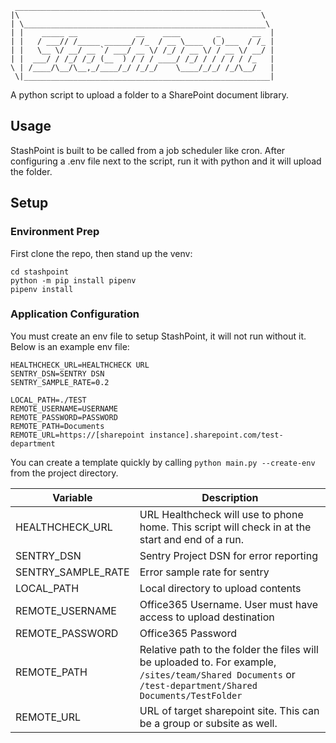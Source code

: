 ```
 _______________________________________________________
|\                                                      \ 
| \______________________________________________________\ 
| |    _____ __             __    ____        _       __  |
| |   / ___// /_____ ______/ /_  / __ \____  (_)___  / /_ |
| |   \__ \/ __/ __ `/ ___/ __ \/ /_/ / __ \/ / __ \/ __/ |
| |  ___/ / /_/ /_/ (__  ) / / / ____/ /_/ / / / / / /_   |
\ | /____/\__/\__,_/____/_/ /_/_/    \____/_/_/ /_/\__/   |
 \|_______________________________________________________| 
```

A python script to upload a folder to a SharePoint document library.

## Usage

StashPoint is built to be called from a job scheduler like cron. After configuring a .env file next to the script, run it with python and it will upload the folder.

## Setup

### Environment Prep

First clone the repo, then stand up the venv:

```shell
cd stashpoint
python -m pip install pipenv
pipenv install
```

### Application Configuration

You must create an env file to setup StashPoint, it will not run without it. Below is an example env file:

```env
HEALTHCHECK_URL=HEALTHCHECK URL
SENTRY_DSN=SENTRY DSN
SENTRY_SAMPLE_RATE=0.2

LOCAL_PATH=./TEST
REMOTE_USERNAME=USERNAME
REMOTE_PASSWORD=PASSWORD
REMOTE_PATH=Documents
REMOTE_URL=https://[sharepoint instance].sharepoint.com/test-department
```

You can create a template quickly by calling `python main.py --create-env` from the project directory.

Variable | Description
---------|------------
HEALTHCHECK_URL | URL Healthcheck will use to phone home. This script will check in at the start and end of a run.
SENTRY_DSN | Sentry Project DSN for error reporting
SENTRY_SAMPLE_RATE | Error sample rate for sentry
LOCAL_PATH | Local directory to upload contents
REMOTE_USERNAME | Office365 Username. User must have access to upload destination
REMOTE_PASSWORD | Office365 Password
REMOTE_PATH | Relative path to the folder the files will be uploaded to. For example, `/sites/team/Shared Documents` or `/test-department/Shared Documents/TestFolder`
REMOTE_URL | URL of target sharepoint site. This can be a group or subsite as well.